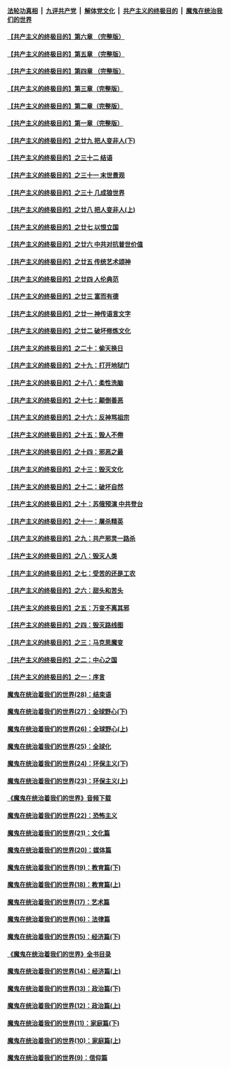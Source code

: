 ####  [法轮功真相](../../../../basic/blob/master/README.md?t=07040002) &nbsp;|&nbsp; [九评共产党](../../../../9ping.md/blob/master/README.md?t=07040002) &nbsp;|&nbsp; [解体党文化](../../../../jtdwh.md/blob/master/README.md?t=07040002)  &nbsp;|&nbsp; [共产主义的终极目的](../../../../gczydzjmd.md/blob/master/README.md?t=07040002) &nbsp;|&nbsp; [魔鬼在统治我们的世界](../../../../mgztzwmdsj.md/blob/master/README.md?t=07040002) 

#### [【共产主义的终极目的】第六章 （完整版）](../pages/nsc422/n11428913.md?t=07040002) 

#### [【共产主义的终极目的】第五章 （完整版）](../pages/nsc422/n11428912.md?t=07040002) 

#### [【共产主义的终极目的】第四章 （完整版）](../pages/nsc422/n11428907.md?t=07040002) 

#### [【共产主义的终极目的】第三章（完整版）](../pages/nsc422/n11428848.md?t=07040002) 

#### [【共产主义的终极目的】第二章（完整版）](../pages/nsc422/n11428831.md?t=07040002) 

#### [【共产主义的终极目的】第一章（完整版）](../pages/nsc422/n11417651.md?t=07040002) 

#### [【共产主义的终极目的】之廿九 把人变非人(下)](../pages/nsc422/n11344140.md?t=07040002) 

#### [【共产主义的终极目的】之三十二 结语](../pages/nsc422/n11360535.md?t=07040002) 

#### [【共产主义的终极目的】之三十一 末世景观](../pages/nsc422/n11351129.md?t=07040002) 

#### [【共产主义的终极目的】之三十 几成狼世界](../pages/nsc422/n11348280.md?t=07040002) 

#### [【共产主义的终极目的】之廿八 把人变非人(上)](../pages/nsc422/n11340492.md?t=07040002) 

#### [【共产主义的终极目的】之廿七 以恨立国](../pages/nsc422/n11336944.md?t=07040002) 

#### [【共产主义的终极目的】之廿六 中共对抗普世价值](../pages/nsc422/n11324785.md?t=07040002) 

#### [【共产主义的终极目的】之廿五 传统艺术颂神](../pages/nsc422/n11296396.md?t=07040002) 

#### [【共产主义的终极目的】之廿四 人伦典范](../pages/nsc422/n11296397.md?t=07040002) 

#### [【共产主义的终极目的】之廿三 富而有德](../pages/nsc422/n11283598.md?t=07040002) 

#### [【共产主义的终极目的】之廿一 神传语言文字](../pages/nsc422/n11263265.md?t=07040002) 

#### [【共产主义的终极目的】之廿二 破坏修炼文化](../pages/nsc422/n11245728.md?t=07040002) 

#### [【共产主义的终极目的】之二十：偷天换日](../pages/nsc422/n11238846.md?t=07040002) 

#### [【共产主义的终极目的】之十九：打开地狱门](../pages/nsc422/n11206376.md?t=07040002) 

#### [【共产主义的终极目的】之十八：柔性洗脑](../pages/nsc422/n11199994.md?t=07040002) 

#### [【共产主义的终极目的】之十七：颠倒善恶](../pages/nsc422/n11179782.md?t=07040002) 

#### [【共产主义的终极目的】之十六：反神骂祖宗](../pages/nsc422/n11166798.md?t=07040002) 

#### [【共产主义的终极目的】之十五：毁人不倦](../pages/nsc422/n11166792.md?t=07040002) 

#### [【共产主义的终极目的】之十四：邪恶之最](../pages/nsc422/n11150249.md?t=07040002) 

#### [【共产主义的终极目的】之十三：毁灭文化](../pages/nsc422/n11135227.md?t=07040002) 

#### [【共产主义的终极目的】之十二：破坏自然](../pages/nsc422/n11135214.md?t=07040002) 

#### [【共产主义的终极目的】之十：苏俄预演 中共登台](../pages/nsc422/n11118424.md?t=07040002) 

#### [【共产主义的终极目的】之十一：屠杀精英](../pages/nsc422/n11118442.md?t=07040002) 

#### [【共产主义的终极目的】之九：共产邪灵一路杀](../pages/nsc422/n11114139.md?t=07040002) 

#### [【共产主义的终极目的】之八：毁灭人类](../pages/nsc422/n11108503.md?t=07040002) 

#### [【共产主义的终极目的】之七：受苦的还是工农](../pages/nsc422/n11101809.md?t=07040002) 

#### [【共产主义的终极目的】之六：甜头和苦头](../pages/nsc422/n11096971.md?t=07040002) 

#### [【共产主义的终极目的】之五：万变不离其邪](../pages/nsc422/n11091285.md?t=07040002) 

#### [【共产主义的终极目的】之四：毁灭路线图](../pages/nsc422/n11086284.md?t=07040002) 

#### [【共产主义的终极目的】之三：马克思魔变](../pages/nsc422/n11061941.md?t=07040002) 

#### [【共产主义的终极目的】之二：中心之国](../pages/nsc422/n11047728.md?t=07040002) 

#### [【共产主义的终极目的】之一：序言](../pages/nsc422/n11086077.md?t=07040002) 

#### [魔鬼在统治着我们的世界(28)：结束语](../pages/nsc422/n10936246.md?t=07040002) 

#### [魔鬼在统治着我们的世界(27)：全球野心(下)](../pages/nsc422/n10928319.md?t=07040002) 

#### [魔鬼在统治着我们的世界(26)：全球野心(上)](../pages/nsc422/n10900318.md?t=07040002) 

#### [魔鬼在统治着我们的世界(25)：全球化](../pages/nsc422/n10788205.md?t=07040002) 

#### [魔鬼在统治着我们的世界(24)：环保主义(下)](../pages/nsc422/n10695307.md?t=07040002) 

#### [魔鬼在统治着我们的世界(23)：环保主义(上)](../pages/nsc422/n10688613.md?t=07040002) 

#### [《魔鬼在统治着我们的世界》音频下载](../pages/nsc422/n10635553.md?t=07040002) 

#### [魔鬼在统治着我们的世界(22)：恐怖主义](../pages/nsc422/n10614727.md?t=07040002) 

#### [魔鬼在统治着我们的世界(21)：文化篇](../pages/nsc422/n10597706.md?t=07040002) 

#### [魔鬼在统治着我们的世界(20)：媒体篇](../pages/nsc422/n10586579.md?t=07040002) 

#### [魔鬼在统治着我们的世界(19)：教育篇(下)](../pages/nsc422/n10564808.md?t=07040002) 

#### [魔鬼在统治着我们的世界(18)：教育篇(上)](../pages/nsc422/n10526970.md?t=07040002) 

#### [魔鬼在统治着我们的世界(17)：艺术篇](../pages/nsc422/n10499093.md?t=07040002) 

#### [魔鬼在统治着我们的世界(16)：法律篇](../pages/nsc422/n10485969.md?t=07040002) 

#### [魔鬼在统治着我们的世界(15)：经济篇(下)](../pages/nsc422/n10469975.md?t=07040002) 

#### [《魔鬼在统治着我们的世界》全书目录](../pages/nsc422/n10464261.md?t=07040002) 

#### [魔鬼在统治着我们的世界(14)：经济篇(上)](../pages/nsc422/n10457370.md?t=07040002) 

#### [魔鬼在统治着我们的世界(13)：政治篇(下)](../pages/nsc422/n10448270.md?t=07040002) 

#### [魔鬼在统治着我们的世界(12)：政治篇(上)](../pages/nsc422/n10444576.md?t=07040002) 

#### [魔鬼在统治着我们的世界(11)：家庭篇(下)](../pages/nsc422/n10440961.md?t=07040002) 

#### [魔鬼在统治着我们的世界(10)：家庭篇(上)](../pages/nsc422/n10435448.md?t=07040002) 

#### [魔鬼在统治着我们的世界(9)：信仰篇](../pages/nsc422/n10432159.md?t=07040002) 

